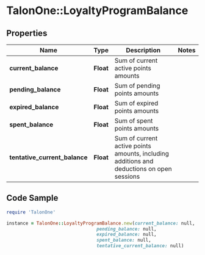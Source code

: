 # TalonOne::LoyaltyProgramBalance

## Properties

Name | Type | Description | Notes
------------ | ------------- | ------------- | -------------
**current_balance** | **Float** | Sum of current active points amounts | 
**pending_balance** | **Float** | Sum of pending points amounts | 
**expired_balance** | **Float** | Sum of expired points amounts | 
**spent_balance** | **Float** | Sum of spent points amounts | 
**tentative_current_balance** | **Float** | Sum of current active points amounts, including additions and deductions on open sessions | 

## Code Sample

```ruby
require 'TalonOne'

instance = TalonOne::LoyaltyProgramBalance.new(current_balance: null,
                                 pending_balance: null,
                                 expired_balance: null,
                                 spent_balance: null,
                                 tentative_current_balance: null)
```


